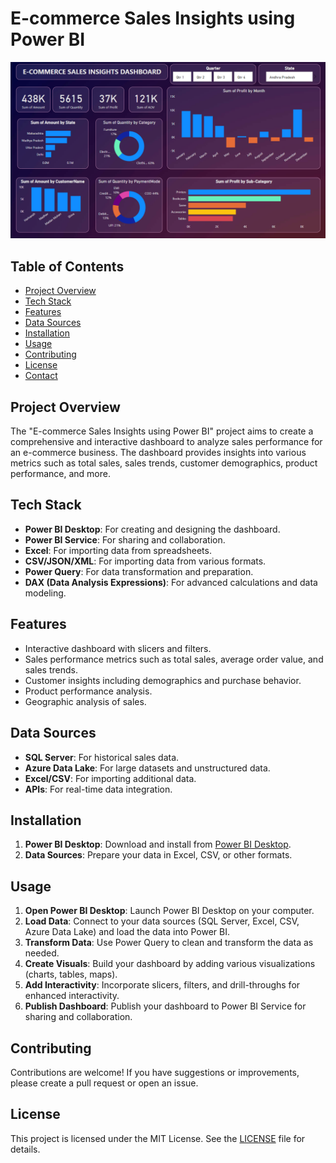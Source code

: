 # E-commerce Sales Insights using Power BI

![E-commerce Sales Dashboard](sales-dashboard.png)

## Table of Contents
- [Project Overview](#project-overview)
- [Tech Stack](#tech-stack)
- [Features](#features)
- [Data Sources](#data-sources)
- [Installation](#installation)
- [Usage](#usage)
- [Contributing](#contributing)
- [License](#license)
- [Contact](#contact)

## Project Overview
The "E-commerce Sales Insights using Power BI" project aims to create a comprehensive and interactive dashboard to analyze sales performance for an e-commerce business. The dashboard provides insights into various metrics such as total sales, sales trends, customer demographics, product performance, and more.

## Tech Stack
- **Power BI Desktop**: For creating and designing the dashboard.
- **Power BI Service**: For sharing and collaboration.
- **Excel**: For importing data from spreadsheets.
- **CSV/JSON/XML**: For importing data from various formats.
- **Power Query**: For data transformation and preparation.
- **DAX (Data Analysis Expressions)**: For advanced calculations and data modeling.

## Features
- Interactive dashboard with slicers and filters.
- Sales performance metrics such as total sales, average order value, and sales trends.
- Customer insights including demographics and purchase behavior.
- Product performance analysis.
- Geographic analysis of sales.

## Data Sources
- **SQL Server**: For historical sales data.
- **Azure Data Lake**: For large datasets and unstructured data.
- **Excel/CSV**: For importing additional data.
- **APIs**: For real-time data integration.

## Installation
1. **Power BI Desktop**: Download and install from [Power BI Desktop](https://powerbi.microsoft.com/desktop/).
2. **Data Sources**: Prepare your data in Excel, CSV, or other formats.

## Usage
1. **Open Power BI Desktop**: Launch Power BI Desktop on your computer.
2. **Load Data**: Connect to your data sources (SQL Server, Excel, CSV, Azure Data Lake) and load the data into Power BI.
3. **Transform Data**: Use Power Query to clean and transform the data as needed.
4. **Create Visuals**: Build your dashboard by adding various visualizations (charts, tables, maps).
5. **Add Interactivity**: Incorporate slicers, filters, and drill-throughs for enhanced interactivity.
6. **Publish Dashboard**: Publish your dashboard to Power BI Service for sharing and collaboration.

## Contributing
Contributions are welcome! If you have suggestions or improvements, please create a pull request or open an issue.

## License
This project is licensed under the MIT License. See the [LICENSE](LICENSE) file for details.

